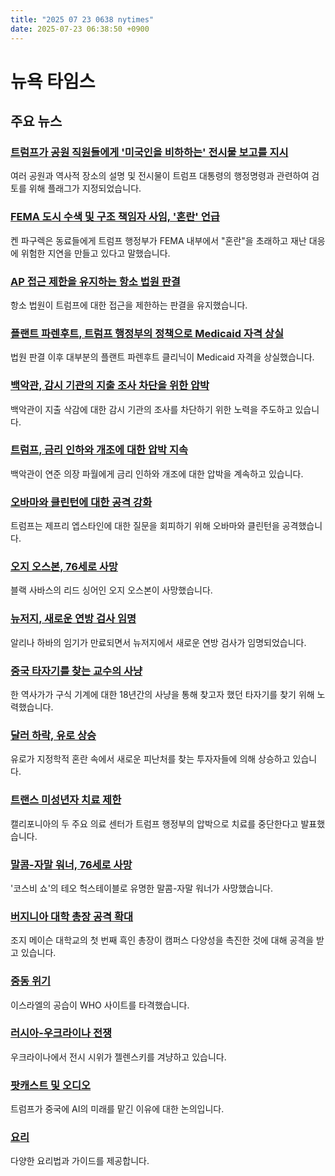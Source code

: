 ```yaml
---
title: "2025 07 23 0638 nytimes"
date: 2025-07-23 06:38:50 +0900
---
```


# 뉴욕 타임스
## 주요 뉴스
### [트럼프가 공원 직원들에게 '미국인을 비하하는' 전시물 보고를 지시](https://www.nytimes.com/2025/07/22/climate/trump-national-park-service-history-changes.html)
 여러 공원과 역사적 장소의 설명 및 전시물이 트럼프 대통령의 행정명령과 관련하여 검토를 위해 플래그가 지정되었습니다.

### [FEMA 도시 수색 및 구조 책임자 사임, '혼란' 언급](https://www.nytimes.com/2025/07/22/climate/fema-urban-search-rescue-chief-resigns.html)
 켄 파구렉은 동료들에게 트럼프 행정부가 FEMA 내부에서 "혼란"을 초래하고 재난 대응에 위험한 지연을 만들고 있다고 말했습니다.

### [AP 접근 제한을 유지하는 항소 법원 판결](https://www.nytimes.com/2025/07/22/business/media/appeals-court-associated-press-restrictions-trump.html)
 항소 법원이 트럼프에 대한 접근을 제한하는 판결을 유지했습니다.

### [플랜트 파렌후트, 트럼프 행정부의 정책으로 Medicaid 자격 상실](https://www.nytimes.com/2025/07/22/us/politics/trump-planned-parenthood.html)
 법원 판결 이후 대부분의 플랜트 파렌후트 클리닉이 Medicaid 자격을 상실했습니다.

### [백악관, 감시 기관의 지출 조사 차단을 위한 압박](https://www.nytimes.com/2025/07/22/us/politics/trump-spending-government-accountability-office.html)
 백악관이 지출 삭감에 대한 감시 기관의 조사를 차단하기 위한 노력을 주도하고 있습니다.

### [트럼프, 금리 인하와 개조에 대한 압박 지속](https://www.nytimes.com/2025/07/22/us/politics/trump-powell-interest-rate-cuts-fed-renovations.html)
 백악관이 연준 의장 파월에게 금리 인하와 개조에 대한 압박을 계속하고 있습니다.

### [오바마와 클린턴에 대한 공격 강화](https://www.nytimes.com/2025/07/22/us/politics/trump-obama-clinton-epstein-treason.html)
 트럼프는 제프리 엡스타인에 대한 질문을 회피하기 위해 오바마와 클린턴을 공격했습니다.

### [오지 오스본, 76세로 사망](https://www.nytimes.com/2025/07/22/arts/music/ozzy-osbourne-dead.html)
 블랙 사바스의 리드 싱어인 오지 오스본이 사망했습니다.

### [뉴저지, 새로운 연방 검사 임명](https://www.nytimes.com/2025/07/22/nyregion/alina-habba-nj-us-attorney.html)
 알리나 하바의 임기가 만료되면서 뉴저지에서 새로운 연방 검사가 임명되었습니다.

### [중국 타자기를 찾는 교수의 사냥](https://www.nytimes.com/2025/07/22/nyregion/mingkwai-typewriter-china.html)
 한 역사가가 구식 기계에 대한 18년간의 사냥을 통해 찾고자 했던 타자기를 찾기 위해 노력했습니다.

### [달러 하락, 유로 상승](https://www.nytimes.com/2025/07/22/business/euro-dollar-currency-tariffs.html)
 유로가 지정학적 혼란 속에서 새로운 피난처를 찾는 투자자들에 의해 상승하고 있습니다.

### [트랜스 미성년자 치료 제한](https://www.nytimes.com/2025/07/22/us/trump-transgender-healthcare-california-hospitals.html)
 캘리포니아의 두 주요 의료 센터가 트럼프 행정부의 압박으로 치료를 중단한다고 발표했습니다.

### [말콤-자말 워너, 76세로 사망](https://www.nytimes.com/2025/07/22/arts/television/malcolm-jamal-warner-dead.html)
 '코스비 쇼'의 테오 헉스테이블로 유명한 말콤-자말 워너가 사망했습니다.

### [버지니아 대학 총장 공격 확대](https://www.nytimes.com/2025/07/22/us/virginia-university-presidents-dei-trump.html)
 조지 메이슨 대학교의 첫 번째 흑인 총장이 캠퍼스 다양성을 촉진한 것에 대해 공격을 받고 있습니다.

### [중동 위기](https://www.nytimes.com/2025/07/22/world/middleeast/israel-gaza-deir-al-balah-who.html)
 이스라엘의 공습이 WHO 사이트를 타격했습니다.

### [러시아-우크라이나 전쟁](https://www.nytimes.com/2025/07/22/world/europe/zelensky-protests-corruption.html)
 우크라이나에서 전시 시위가 젤렌스키를 겨냥하고 있습니다.

### [팟캐스트 및 오디오](https://www.nytimes.com/2025/07/22/podcasts/the-daily/trump-china-nvidia.html)
 트럼프가 중국에 AI의 미래를 맡긴 이유에 대한 논의입니다.

### [요리](https://cooking.nytimes.com/)
 다양한 요리법과 가이드를 제공합니다.